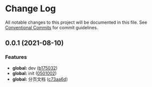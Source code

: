 # Change Log

All notable changes to this project will be documented in this file.
See [Conventional Commits](https://conventionalcommits.org) for commit guidelines.

## 0.0.1 (2021-08-10)


### Features

* **global:** dev ([b175032](https://github.com/u-fe/uyu-vue/commit/b1750329bab2e90d67ba69aa02bf7be0f0168f32))
* **global:** init ([0501002](https://github.com/u-fe/uyu-vue/commit/0501002f6ec5bc0d3973300902774fecd3a40816))
* **global:** 分页文档 ([c73aa6d](https://github.com/u-fe/uyu-vue/commit/c73aa6d22767bf78f6a09482d9265592763ae5ab))
